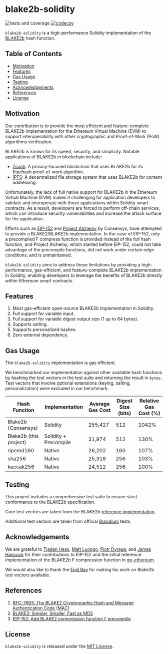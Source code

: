 # blake2b-solidity

![tests and coverage](https://github.com/dhl/blake2b-solidity/actions/workflows/test.yml/badge.svg)
[![codecov](https://codecov.io/github/dhl/blake2b-solidity/graph/badge.svg?token=4WOC5GEC7H)](https://codecov.io/github/dhl/blake2b-solidity)

`blake2b-solidity` is a high-performance Solidity implementation of the [BLAKE2b](https://www.blake2.net/) hash
function.

## Table of Contents

- [Motivation](#motivation)
- [Features](#features)
- [Gas Usage](#gas-usage)
- [Testing](#testing)
- [Acknowledgements](#acknowledgements)
- [References](#references)
- [License](#license)

## Motivation

Our contribution is to provide the most efficient and feature-complete BLAKE2b implementation for the Ethereum Virtual
Machine (EVM) to support interoperability with other cryptographic and Proof-of-Work (PoW) algorithms verification.

BLAKE2b is known for its speed, security, and simplicity. Notable applications of BLAKE2b in blockchain include:

* [Zcash](https://z.cash): A privacy-focused blockchain that uses BLAKE2b for its Equihash proof-of-work algorithm.
* [IPFS](https://ipfs.tech): A decentralized file storage system that uses BLAKE2b for content addressing.

Unfortunately, the lack of full native support for BLAKE2b in the Ethereum Virtual Machine (EVM) makes it challenging
for application developers to validate and interoperate with those applications within Solidity smart contracts. As a
result, developers are forced to perform off-chain services, which can introduce security vulnerabilities and increase
the attack surface for the application.

Efforts such as [EIP-152](https://eips.ethereum.org/EIPS/eip-152)
and [Project Alchemy](https://github.com/Consensys/Project-Alchemy/tree/master/contracts/BLAKE2b) by Consensys, have
attempted to provide a BLAKE2/BLAKE2b implementation. In the case of EIP-152, only a precompiled F compress function
is provided instead of the full hash function, and Project Alchemy, which started before EIP-152, could not take
advantage of the precompile functions, did not work under certain edge conditions, and is unmaintained.

`blake2b-solidity` aims to address these limitations by providing a high-performance, gas-efficient, and
feature-complete BLAKE2b implementation in Solidity, enabling developers to leverage the benefits of BLAKE2b directly
within Ethereum smart contracts.

## Features

1. Most gas-efficient open-source BLAKE2b implementation in Solidity.
2. Full support for variable input.
3. Full support for variable digest output size (1 up to 64 bytes).
4. Supports salting.
5. Supports personalized hashes.
6. Zero external dependency.

## Gas Usage

The `blake2b-solidity` implementation is gas efficient.

We benchmarked our implementation against other available hash functions by hashing the test vectors in the test suite
and returning the result in `bytes`. Test vectors that involve optional extensions (keying, salting, personalization)
were excluded in our benchmark.

| Hash Function          | Implementation        | Average Gas Cost | Digest Size (bits) | Relative Gas Cost (%) |
|------------------------|-----------------------|------------------|--------------------|-----------------------|
| Blake2b (Consensys)    | Solidity              | 255,427          | 512                | 1042%                 |
| Blake2b (this project) | Solidity + Precompile | 31,974           | 512                | 130%                  |
| ripemd160              | Native                | 26,202           | 160                | 107%                  |
| sha256                 | Native                | 25,318           | 256                | 103%                  |
| keccak256              | Native                | 24,512           | 256                | 100%                  |

## Testing

This project includes a comprehensive test suite to ensure strict conformance to the BLAKE2b specification.

Core test vectors are taken from the
BLAKE2b [reference implementation](https://github.com/BLAKE2/BLAKE2/blob/5cbb39c9ef8007f0b63723e3aea06cd0887e36ad/testvectors/blake2-kat.json).

Additional test vectors are taken from official [libsodium](https://github.com/jedisct1/libsodium) tests.

## Acknowledgements

We are grateful
to [Tjaden Hess](https://github.com/tjade273), [Matt Luongo](https://github.com/mhluongo), [Piotr Dyraga](https://github.com/pdyraga),
and [James Hancock](https://github.com/MadeOfTin) for their contributions to EIP-152 and the initial reference
implementation of the BLAKE2b F compression function in [go-ethereum](https://github.com/ethereum/go-ethereum).

We would also like to thank the [Emil Bay](https://github.com/emilbayes/) for making his work on Blake2b test vectors
available.

## References

1. [RFC-7693: The BLAKE2 Cryptographic Hash and Message Authentication Code (MAC)](https://datatracker.ietf.org/doc/html/rfc7693)
2. [BLAKE2: Simpler, Smaller, Fast as MD5](https://www.blake2.net/blake2.pdf)
3. [EIP-152: Add BLAKE2 compression function `F` precompile](https://eips.ethereum.org/EIPS/eip-152)

## License

`blake2b-solidity` is released under the [MIT License](LICENSE).
